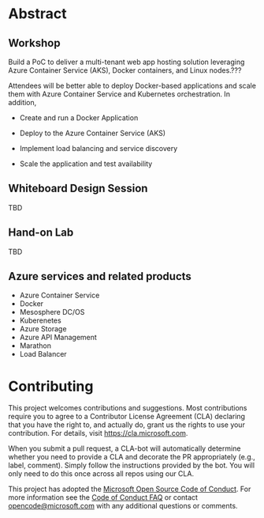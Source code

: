 # Abstract

## Workshop

Build a PoC to deliver a multi-tenant web app hosting solution leveraging Azure Container Service (AKS), Docker containers, and Linux nodes.???

Attendees will be better able to deploy Docker-based applications and scale them with Azure Container Service and Kubernetes orchestration. In addition,

-   Create and run a Docker Application

-   Deploy to the Azure Container Service (AKS)

-   Implement load balancing and service discovery

-   Scale the application and test availability



## Whiteboard Design Session
TBD

## Hand-on Lab
TBD


## Azure services and related products
- Azure Container Service
- Docker 
- Mesosphere DC/OS
- Kuberenetes
- Azure Storage
- Azure API Management
- Marathon
- Load Balancer


# Contributing

This project welcomes contributions and suggestions.  Most contributions require you to agree to a
Contributor License Agreement (CLA) declaring that you have the right to, and actually do, grant us
the rights to use your contribution. For details, visit https://cla.microsoft.com.

When you submit a pull request, a CLA-bot will automatically determine whether you need to provide
a CLA and decorate the PR appropriately (e.g., label, comment). Simply follow the instructions
provided by the bot. You will only need to do this once across all repos using our CLA.

This project has adopted the [Microsoft Open Source Code of Conduct](https://opensource.microsoft.com/codeofconduct/).
For more information see the [Code of Conduct FAQ](https://opensource.microsoft.com/codeofconduct/faq/) or
contact [opencode@microsoft.com](mailto:opencode@microsoft.com) with any additional questions or comments.

